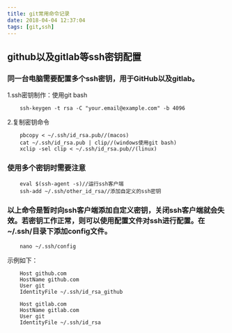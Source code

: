 ```yaml
---
title: git常用命令记录
date: 2018-04-04 12:37:04
tags: [git,ssh]
---
```

## github以及gitlab等ssh密钥配置
### 同一台电脑需要配置多个ssh密钥，用于GitHub以及gitlab。
1.ssh密钥制作：使用git bash 
```
    ssh-keygen -t rsa -C "your.email@example.com" -b 4096
```
<!--more-->
2.复制密钥命令
```
    pbcopy < ~/.ssh/id_rsa.pub//(macos)
    cat ~/.ssh/id_rsa.pub | clip//(windows使用git bash)
    xclip -sel clip < ~/.ssh/id_rsa.pub//(linux)
```
### 使用多个密钥时需要注意
```
    eval $(ssh-agent -s)//运行ssh客户端
    ssh-add ~/.ssh/other_id_rsa//添加自定义的ssh密钥
```
### 以上命令是暂时向ssh客户端添加自定义密钥，关闭ssh客户端就会失效。若密钥工作正常，则可以使用配置文件对ssh进行配置。在~/.ssh/目录下添加config文件。
```
    nano ~/.ssh/config
```
示例如下：
```
    Host github.com
    HostName github.com
    User git
    IdentityFile ~/.ssh/id_rsa_github

    Host gitlab.com
    HostName gitlab.com
    User git
    IdentityFile ~/.ssh/id_rsa
```